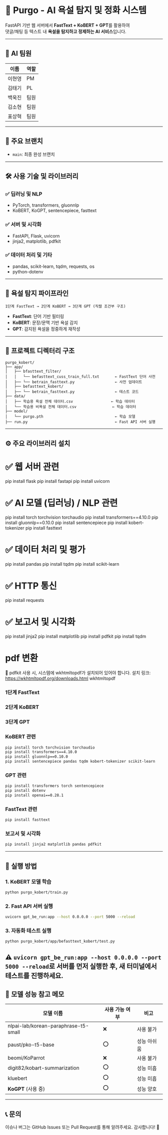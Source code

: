 # 💬 Purgo - AI 욕설 탐지 및 정화 시스템

FastAPI 기반 웹 서버에서 **FastText + KoBERT + GPT**를 활용하여  
댓글/채팅 등 텍스트 내 **욕설을 탐지하고 정제하는 AI 서비스**입니다.

---

## 👥 AI 팀원
| 이름 | 역할 |
|------|------|
| 이현영 | PM |
| 김태기 | PL |
| 백욱진 | 팀원 |
| 김소현 | 팀원 |
| 표상혁 | 팀원 |

---

## 🌿 주요 브랜치
- `main`: 최종 완성 브랜치

---

## 🛠 사용 기술 및 라이브러리

### ✅ 딥러닝 및 NLP
- PyTorch, transformers, gluonnlp
- KoBERT, KoGPT, sentencepiece, fasttext

### ✅ 서버 및 시각화
- FastAPI, Flask, uvicorn
- jinja2, matplotlib, pdfkit

### ✅ 데이터 처리 및 기타
- pandas, scikit-learn, tqdm, requests, os
- python-dotenv

---

## 🧠 욕설 탐지 파이프라인

```
1단계 FastText → 2단계 KoBERT → 3단계 GPT (직렬 조건부 구조)
```

- **FastText**: 단어 기반 필터링
- **KoBERT**: 문장/문맥 기반 욕설 감지
- **GPT**: 감지된 욕설을 정중하게 재작성

---

## 📁 프로젝트 디렉터리 구조



```
purgo_kobert/
├── app/
│   ├── bfasttext_filter/
│   │   └── befasttext_cuss_train_full.txt       ← FastText 단어 사전
│   ├── └── betrain_fasttext.py                  ← 사전 업데이트 
│   ├── befasttext_kobert/
│   ├── └── betrain_fasttext.py                  ← 테스트 코드 
├── data/
│   ├── 학습용 욕설 전체 데이터.csv                 ← 학습 데이터
│   └── 학습용 비욕설 전체 데이터.csv                ← 학습 데이터
├── model/
│   └── purgo.pth                                ← 학습 모델
├── run.py                                       ← Fast API 서버 실행
```

---

## ⚙️ 주요 라이브러리 설치 
# ✅ 웹 서버 관련 
pip install flask
pip install fastapi
pip install uvicorn

# ✅ AI 모델 (딥러닝) / NLP 관련
pip install torch torchvision torchaudio
pip install transformers==4.10.0
pip install gluonnlp==0.10.0
pip install sentencepiece
pip install kobert-tokenizer
pip install fasttext

# ✅ 데이터 처리 및 평가 
pip install pandas
pip install tqdm
pip install scikit-learn

# ✅ HTTP 통신
pip install requests

# ✅ 보고서 및 시각화
pip install jinja2
pip install matplotlib
pip install pdfkit
pip install tqdm

# pdf 변환  
📌 pdfkit 사용 시, 시스템에 wkhtmltopdf가 설치되어 있어야 합니다.
설치 링크: https://wkhtmltopdf.org/downloads.html
wkhtmltopdf

### 1단계 FastText
### 2단계 KoBERT
### 3단계 GPT


### KoBERT 관련
```bash
pip install torch torchvision torchaudio
pip install transformers==4.10.0
pip install gluonnlp==0.10.0
pip install sentencepiece pandas tqdm kobert-tokenizer scikit-learn
```

### GPT 관련
```bash
pip install transformers torch sentencepiece
pip install dotenv
pip install openai==0.28.1

```

### FastText 관련
```bash
pip install fasttext
```

### 보고서 및 시각화
```bash
pip install jinja2 matplotlib pandas pdfkit
```

---

## 🚀 실행 방법

### 1. KoBERT 모델 학습
```bash
python purgo_kobert/train.py
```

### 2. Fast API 서버 실행
```bash
uvicorn gpt_be_run:app --host 0.0.0.0 --port 5000 --reload
```

### 3. 자동화 테스트 실행
```bash
python purgo_kobert/app/befasttext_kobert/test.py
```

⚠️ `uvicorn gpt_be_run:app --host 0.0.0.0 --port 5000 --reload`로 서버를 먼저 실행한 후, 새 터미널에서 테스트를 진행하세요.
---

## 📌 모델 성능 참고 메모

| 모델 이름                             | 사용 가능 여부 | 비고     |
| ------------------------------------ | -------- | ------ |
| nlpai-lab/korean-paraphrase-t5-small | ❌        | 사용 불가  |
| paust/pko-t5-base                    | ⭕        | 성능 아쉬움 |
| beomi/KoParrot                       | ❌        | 사용 불가  |
| digit82/kobart-summarization         | ⭕        | 성능 미흡  |
| kluebert                             | ⭕        | 성능 미흡  |
| **KoGPT** (사용 중)                    | ⭕        | 성능 양호  |

---

## 📞 문의
이슈나 버그는 GitHub Issues 또는 Pull Request를 통해 알려주세요. 감사합니다! 🙇





